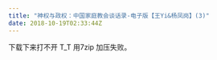 ```yaml
---
title: "神权与政权：中国家庭教会谈话录-电子版【王Yi&杨凤岗】(3)"
date: 2018-10-19T02:33:44Z
---
```


下载下来打不开 T_T
用7zip 加压失败。